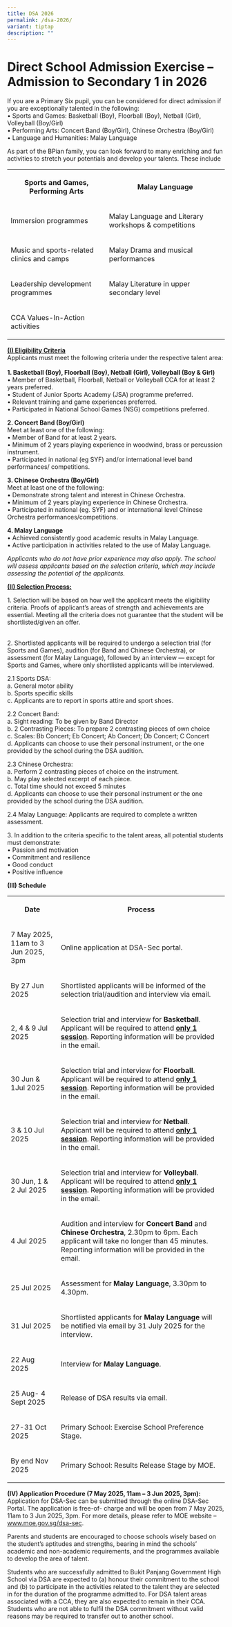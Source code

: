 ```yaml
---
title: DSA 2026
permalink: /dsa-2026/
variant: tiptap
description: ""
---
```

<h1>Direct School Admission Exercise – Admission to Secondary 1 in 2026</h1>
<p></p>
<p>If you are a Primary Six pupil, you can be considered for direct admission
if you are exceptionally talented in the following:
<br>• Sports and Games: Basketball (Boy), Floorball (Boy), Netball (Girl),
Volleyball (Boy/Girl)
<br>• Performing Arts: Concert Band (Boy/Girl), Chinese Orchestra (Boy/Girl)
<br>• Language and Humanities: Malay Language</p>
<p>As part of the BPian family, you can look forward to many enriching and
fun activities to stretch your potentials and develop your talents. These
include</p>
<table style="minWidth: 50px">
<colgroup>
<col>
<col>
</colgroup>
<tbody>
<tr>
<th rowspan="1" colspan="1">
<p>Sports and Games, Performing Arts</p>
</th>
<th rowspan="1" colspan="1">
<p>Malay Language</p>
</th>
</tr>
<tr>
<td rowspan="1" colspan="1">
<p>Immersion programmes</p>
</td>
<td rowspan="1" colspan="1">
<p>Malay Language and Literary workshops &amp; competitions</p>
</td>
</tr>
<tr>
<td rowspan="1" colspan="1">
<p>Music and sports-related clinics and camps</p>
</td>
<td rowspan="1" colspan="1">
<p>Malay Drama and musical performances</p>
</td>
</tr>
<tr>
<td rowspan="1" colspan="1">
<p>Leadership development programmes</p>
</td>
<td rowspan="1" colspan="1">
<p>Malay Literature in upper secondary level</p>
</td>
</tr>
<tr>
<td rowspan="1" colspan="1">
<p>CCA Values-In-Action activities</p>
</td>
<td rowspan="1" colspan="1">
<p></p>
</td>
</tr>
</tbody>
</table>
<p></p>
<p><strong><u>(I) Eligibility Criteria</u></strong>
<br>Applicants must meet the following criteria under the respective talent
area:
<br>
<br><strong>1. Basketball (Boy), Floorball (Boy), Netball (Girl), Volleyball (Boy &amp; Girl)</strong>
<br>• Member of Basketball, Floorball, Netball or Volleyball CCA for at least
2 years preferred.
<br>• Student of Junior Sports Academy (JSA) programme preferred.
<br>• Relevant training and game experiences preferred.
<br>• Participated in National School Games (NSG) competitions preferred.</p>
<p><strong>2. Concert Band (Boy/Girl)</strong>
<br>Meet at least one of the following:
<br>• Member of Band for at least 2 years.
<br>• Minimum of 2 years playing experience in woodwind, brass or percussion
instrument.
<br>• Participated in national (eg SYF) and/or international level band performances/
competitions.</p>
<p><strong>3. Chinese Orchestra (Boy/Girl)</strong>
<br>Meet at least one of the following:
<br>• Demonstrate strong talent and interest in Chinese Orchestra.
<br>• Minimum of 2 years playing experience in Chinese Orchestra.
<br>• Participated in national (eg. SYF) and or international level Chinese
Orchestra performances/competitions.</p>
<p><strong>4. Malay Language</strong>
<br>• Achieved consistently good academic results in Malay Language.
<br>• Active participation in activities related to the use of Malay Language.</p>
<p><em>Applicants who do not have prior experience may also apply. The school will assess applicants based on the selection criteria, which may include assessing the potential of the applicants.</em>
</p>
<p><strong><u>(II) Selection Process:</u></strong>
</p>
<p>1. Selection will be based on how well the applicant meets the eligibility
criteria. Proofs of applicant’s areas of strength and achievements are
essential. Meeting all the criteria does not guarantee that the student
will be shortlisted/given an offer.</p>
<p>
<br>2. Shortlisted applicants will be required to undergo a selection trial
(for Sports and Games), audition (for Band and Chinese Orchestra), or assessment
(for Malay Language), followed by an interview — except for Sports and
Games, where only shortlisted applicants will be interviewed.</p>
<p>2.1 Sports DSA:
<br>a. General motor ability
<br>b. Sports specific skills
<br>c. Applicants are to report in sports attire and sport shoes.</p>
<p>2.2 Concert Band:
<br>a. Sight reading: To be given by Band Director
<br>b. 2 Contrasting Pieces: To prepare 2 contrasting pieces of own choice
<br>c. Scales: Bb Concert; Eb Concert; Ab Concert; Db Concert; C Concert
<br>d. Applicants can choose to use their personal instrument, or the one
provided by the school during the DSA audition.</p>
<p>2.3 Chinese Orchestra:
<br>a. Perform 2 contrasting pieces of choice on the instrument.
<br>b. May play selected excerpt of each piece.
<br>c. Total time should not exceed 5 minutes
<br>d. Applicants can choose to use their personal instrument or the one provided
by the school during the DSA audition.</p>
<p>2.4 Malay Language: Applicants are required to complete a written assessment.</p>
<p>3. In addition to the criteria specific to the talent areas, all potential
students must demonstrate:
<br>• Passion and motivation
<br>• Commitment and resilience
<br>• Good conduct
<br>• Positive influence</p>
<p><strong>(III) Schedule</strong>
</p>
<p></p>
<table style="minWidth: 50px">
<colgroup>
<col>
<col>
</colgroup>
<tbody>
<tr>
<th rowspan="1" colspan="1">
<p>Date</p>
</th>
<th rowspan="1" colspan="1">
<p>Process</p>
</th>
</tr>
<tr>
<td rowspan="1" colspan="1">
<p>7 May 2025, 11am to 3 Jun 2025, 3pm</p>
</td>
<td rowspan="1" colspan="1">
<p>Online application at DSA-Sec portal.</p>
</td>
</tr>
<tr>
<td rowspan="1" colspan="1">
<p>By 27 Jun 2025</p>
</td>
<td rowspan="1" colspan="1">
<p>Shortlisted applicants will be informed of the selection trial/audition
and interview via email.</p>
</td>
</tr>
<tr>
<td rowspan="1" colspan="1">
<p>2, 4 &amp; 9 Jul 2025</p>
</td>
<td rowspan="1" colspan="1">
<p>Selection trial and interview for <strong>Basketball</strong>. Applicant
will be required to attend <strong><u>only 1 session</u></strong>. Reporting
information will be provided in the email.</p>
</td>
</tr>
<tr>
<td rowspan="1" colspan="1">
<p>30 Jun &amp; 1Jul 2025</p>
</td>
<td rowspan="1" colspan="1">
<p>Selection trial and interview for <strong>Floorball</strong>. Applicant
will be required to attend <strong><u>only 1 session</u></strong>. Reporting
information will be provided in the email.</p>
</td>
</tr>
<tr>
<td rowspan="1" colspan="1">
<p>3 &amp; 10 Jul 2025</p>
</td>
<td rowspan="1" colspan="1">
<p>Selection trial and interview for <strong>Netball</strong>. Applicant will
be required to attend <strong><u>only 1 session</u></strong>. Reporting
information will be provided in the email.</p>
</td>
</tr>
<tr>
<td rowspan="1" colspan="1">
<p>30 Jun, 1 &amp; 2 Jul 2025</p>
</td>
<td rowspan="1" colspan="1">
<p>Selection trial and interview for <strong>Volleyball</strong>. Applicant
will be required to attend <strong><u>only 1 session</u></strong>. Reporting
information will be provided in the email.</p>
</td>
</tr>
<tr>
<td rowspan="1" colspan="1">
<p>4 Jul 2025</p>
</td>
<td rowspan="1" colspan="1">
<p>Audition and interview for <strong>Concert Band</strong> and <strong>Chinese Orchestra</strong>,
2.30pm to 6pm. Each applicant will take no longer than 45 minutes. Reporting
information will be provided in the email.</p>
</td>
</tr>
<tr>
<td rowspan="1" colspan="1">
<p>25 Jul 2025</p>
</td>
<td rowspan="1" colspan="1">
<p>Assessment for <strong>Malay Language</strong>, 3.30pm to 4.30pm.</p>
</td>
</tr>
<tr>
<td rowspan="1" colspan="1">
<p>31 Jul 2025</p>
</td>
<td rowspan="1" colspan="1">
<p>Shortlisted applicants for <strong>Malay Language</strong> will be notified
via email by 31 July 2025 for the interview.</p>
</td>
</tr>
<tr>
<td rowspan="1" colspan="1">
<p>22 Aug 2025</p>
</td>
<td rowspan="1" colspan="1">
<p>Interview for <strong>Malay Language</strong>.</p>
</td>
</tr>
<tr>
<td rowspan="1" colspan="1">
<p>25 Aug- 4 Sept 2025</p>
</td>
<td rowspan="1" colspan="1">
<p>Release of DSA results via email.</p>
</td>
</tr>
<tr>
<td rowspan="1" colspan="1">
<p>27-31 Oct 2025</p>
</td>
<td rowspan="1" colspan="1">
<p>Primary School: Exercise School Preference Stage.</p>
</td>
</tr>
<tr>
<td rowspan="1" colspan="1">
<p>By end Nov 2025</p>
</td>
<td rowspan="1" colspan="1">
<p>Primary School: Results Release Stage by MOE.</p>
</td>
</tr>
</tbody>
</table>
<p></p>
<p><strong>(IV) Application Procedure (7 May 2025, 11am – 3 Jun 2025, 3pm):</strong>
<br>Application for DSA-Sec can be submitted through the online DSA-Sec Portal.
The application is free-of- charge and will be open from 7 May 2025, 11am
to 3 Jun 2025, 3pm. For more details, please refer to MOE website – <a href="http://www.moe.gov.sg/dsa-sec" rel="noopener noreferrer nofollow" target="_blank">www.moe.gov.sg/dsa-sec</a>.</p>
<p>Parents and students are encouraged to choose schools wisely based on
the student’s aptitudes and strengths, bearing in mind the schools’ academic
and non-academic requirements, and the programmes available to develop
the area of talent.</p>
<p>Students who are successfully admitted to Bukit Panjang Government High
School via DSA are expected to (a) honour their commitment to the school
and (b) to participate in the activities related to the talent they are
selected in for the duration of the programme admitted to. For DSA talent
areas associated with a CCA, they are also expected to remain in their
CCA. Students who are not able to fulfil the DSA commitment without valid
reasons may be required to transfer out to another school.</p>